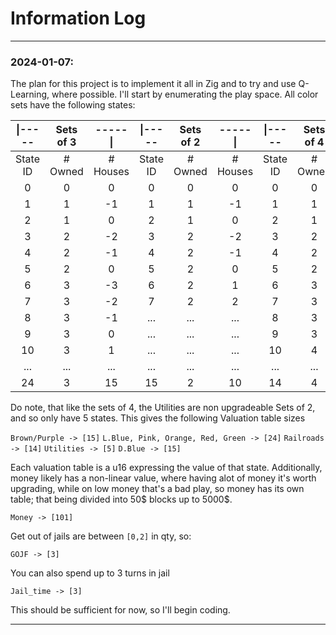 # Information Log
---
### 2024-01-07:
The plan for this project is to implement it all in Zig and to try and use Q-Learning, where possible. I'll start by enumerating the play space. 
All color sets have the following states:

| \|-----  | Sets of 3 | -----\|     |  \|----- | Sets of 2 | -----\|   |  \|----- | Sets of 4 | -----\|   |
| :------: | :-------: | :-------: | :------: | :-------: | :-------: | :------: | :-------: | :-------: |
| State ID | \# Owned  | \# Houses | State ID | \# Owned  | \# Houses | State ID | \# Owned  | \# Houses |
| 0 | 0 | 0 |        0 | 0 | 0 |        0 | 0 | 0 |
| 1 | 1 | -1 |      1 | 1 | -1 |        1 | 1 | -1 |
| 2 | 1 | 0 |       2 | 1 | 0 |         2 | 1 | 0 |
| 3 | 2 | -2 |      3 | 2 | -2 |        3 | 2 | -2 |
| 4 | 2 | -1 |      4 | 2 | -1 |        4 | 2 | -1 |
| 5 | 2 | 0 |       5 | 2 | 0 |         5 | 2 | 0 |
| 6 | 3 | -3 |      6 | 2 | 1 |         6 | 3 | -3 |
| 7 | 3 | -2 |      7 | 2 | 2 |         7 | 3 | -2 |
| 8 | 3 | -1 |      ... | ... | ... |   8 | 3 | -1 |
| 9 | 3 | 0 |       ... | ... | ... |   9 | 3 | 0 |
| 10 | 3 | 1 |      ... | ... | ... |   10 | 4 | -4 |
| ... | ... | ... | ... | ... | ... |   ... | ... | ... |
| 24 | 3 | 15 |     15 | 2 | 10 |       14 | 4 | 0 |

Do note, that like the sets of 4, the Utilities are non upgradeable Sets of 2, and so only have 5 states. This gives the following Valuation table sizes

`Brown/Purple -> [15]`
`L.Blue, Pink, Orange, Red, Green -> [24]`
`Railroads -> [14]`
`Utilities -> [5]`
`D.Blue -> [15]`

Each valuation table is a u16 expressing the value of that state. Additionally, money likely has a non-linear value, where having alot of money it's worth upgrading, while on low money that's a bad play, so money has its own table; that being divided into 50\$ blocks up to 5000\$.

`Money -> [101]`

Get out of jails are between `[0,2]` in qty, so:

`GOJF -> [3]`

You can also spend up to 3 turns in jail

`Jail_time -> [3]`

This should be sufficient for now, so I'll begin coding.

---